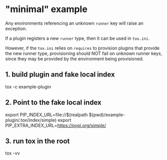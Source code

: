 # "minimal" example

Any environments referencing an unknown `runner` key will raise an exception.

If a plugin registers a new `runner` type, then it can be used in `tox.ini`.

However, if the `tox.ini` relies on `requires` to provision plugins that
provide the new runner type, provisioning should NOT fail on unknown runner
keys, since they may be provided by the environment being provisioned.

## 1. build plugin and fake local index

tox -c example-plugin

## 2. Point to the fake local index

export PIP_INDEX_URL=file://$(realpath $(pwd)/example-plugin/.tox/index/simple)
export PIP_EXTRA_INDEX_URL=https://pypi.org/simple/

## 3. run tox in the root

tox -vv
